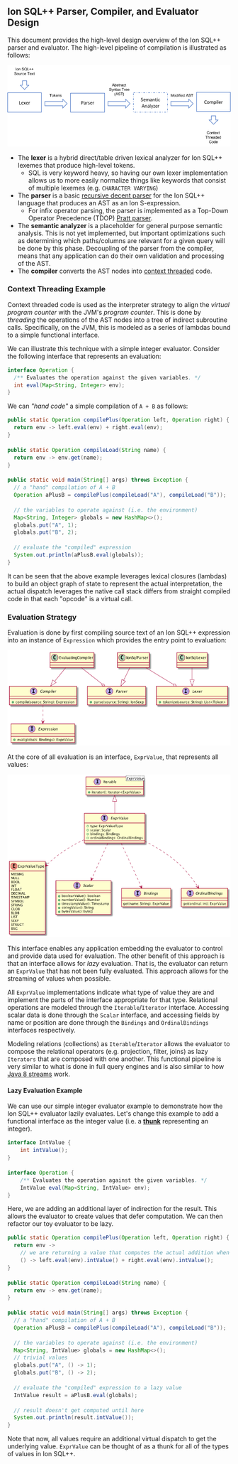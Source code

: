 ## Ion SQL++ Parser, Compiler, and Evaluator Design
This document provides the high-level design overview of the Ion SQL++ parser and evaluator. The high-level pipeline of compilation is illustrated as follows:

![Parser and Compiler Diagram](img/parser-compiler.png)

* The **lexer** is a hybrid direct/table driven lexical analyzer for Ion SQL++ lexemes that produce high-level tokens.
  * SQL is very keyword heavy, so having our own lexer implementation allows us to more easily normalize things like keywords that consist of multiple lexemes (e.g. `CHARACTER VARYING`)
* The **parser** is a basic [recursive decent parser][recursive-descent] for the Ion SQL++ language that produces an AST as an Ion S-expression.
  * For infix operator parsing, the parser is implemented as a Top-Down Operator Precedence (TDOP) [Pratt parser][pratt-parser].
* The **semantic analyzer** is a placeholder for general purpose semantic analysis.  This is not yet implemented, but important optimizations such as determining which paths/columns are relevant for a given query will be done by this phase.  Decoupling of the parser from the compiler, means that any application can do their own validation and processing of the AST.
* The **compiler** converts the AST nodes into [context threaded][context-threading] code.

### Context Threading Example
Context threaded code is used as the interpreter strategy to align the *virtual program counter* with the JVM's *program counter*.  This is done by *threading* the operations of the AST nodes into a tree of indirect subroutine calls.  Specifically, on the JVM, this is modeled as a series of lambdas bound to a simple functional interface.

We can illustrate this technique with a simple integer evaluator.  Consider the following interface that represents an evaluation:

```java
interface Operation {
  /** Evaluates the operation against the given variables. */
  int eval(Map<String, Integer> env);
}
```

We can *"hand code"* a simple compilation of `A + B` as follows:

```java
public static Operation compilePlus(Operation left, Operation right) {
  return env -> left.eval(env) + right.eval(env);
}

public static Operation compileLoad(String name) {
  return env -> env.get(name);
}

public static void main(String[] args) throws Exception {
  // a "hand" compilation of A + B
  Operation aPlusB = compilePlus(compileLoad("A"), compileLoad("B"));

  // the variables to operate against (i.e. the environment)
  Map<String, Integer> globals = new HashMap<>();
  globals.put("A", 1);
  globals.put("B", 2);

  // evaluate the "compiled" expression
  System.out.println(aPlusB.eval(globals));
}
```

It can be seen that the above example leverages lexical closures (lambdas) to build an object graph of state to represent the actual interpretation, the actual dispatch leverages the native call stack differs from straight compiled code in that each "opcode" is a virtual call.

### Evaluation Strategy
Evaluation is done by first compiling source text of an Ion SQL++ expression into an instance of `Expression` which provides the entry point to evaluation:

![Parser/Compiler/Expression Class Diagram](img/compiler-class.png)

At the core of all evaluation is an interface, `ExprValue`, that represents all values:

![ExprValue Class Diagram](img/expr-value-class.png)

This interface enables any application embedding the evaluator to control and provide data used for evaluation. The other benefit of this approach is that an interface allows for *lazy* evaluation.  That is, the evaluator can return an `ExprValue` that has not been fully evaluated.  This approach allows for the streaming of values when possible.

All `ExprValue` implementations indicate what type of value they are and implement the parts of the interface appropriate for that type.  Relational operations are modeled through the `Iterable`/`Iterator` interface. Accessing scalar data is done through the `Scalar` interface, and accessing fields by name or position are done through the `Bindings` and `OrdinalBindings` interfaces respectively.

Modeling relations (collections) as `Iterable`/`Iterator` allows the evaluator to compose the relational operators (e.g. projection, filter, joins) as lazy `Iterators` that are composed with one another.  This functional pipeline is very similar to what is done in full query engines and is also similar to how [Java 8 streams][java-streams] work.

#### Lazy Evaluation Example
We can use our simple integer evaluator example to demonstrate how the Ion SQL++ evaluator lazily evaluates.  Let's change this example to add a functional interface as the integer value (i.e. a **[thunk][thunk]** representing an integer).

```java
interface IntValue {
    int intValue();
}

interface Operation {
    /** Evaluates the operation against the given variables. */
    IntValue eval(Map<String, IntValue> env);
}
```

Here, we are adding an additional layer of indirection for the result.  This allows the evaluator to create values that defer computation.  We can then refactor our toy evaluator to be lazy.

```java
public static Operation compilePlus(Operation left, Operation right) {
  return env ->
    // we are returning a value that computes the actual addition when intValue() is invoked
    () -> left.eval(env).intValue() + right.eval(env).intValue();
}

public static Operation compileLoad(String name) {
  return env -> env.get(name);
}

public static void main(String[] args) throws Exception {
  // a "hand" compilation of A + B
  Operation aPlusB = compilePlus(compileLoad("A"), compileLoad("B"));

  // the variables to operate against (i.e. the environment)
  Map<String, IntValue> globals = new HashMap<>();
  // trivial values 
  globals.put("A", () -> 1);
  globals.put("B", () -> 2);

  // evaluate the "compiled" expression to a lazy value
  IntValue result = aPlusB.eval(globals);

  // result doesn't get computed until here
  System.out.println(result.intValue());
}
```

Note that now, all values require an additional virtual dispatch to get the underlying value.  `ExprValue` can be thought of as a thunk for all of the types of values in Ion SQL++.

[recursive-descent]: https://en.wikipedia.org/wiki/Recursive_descent_parser
[pratt-parser]: http://eli.thegreenplace.net/2010/01/02/top-down-operator-precedence-parsing
[context-threading]: https://www.complang.tuwien.ac.at/anton/lvas/sem06w/fest.pdf
[java-streams]: https://docs.oracle.com/javase/8/docs/api/java/util/stream/package-summary.html
[thunk]: https://en.wikipedia.org/wiki/Thunk
